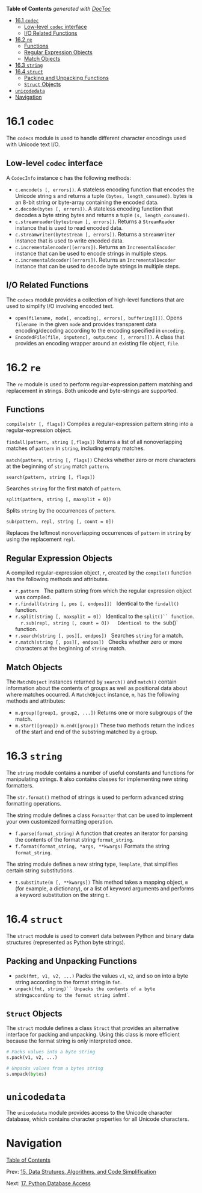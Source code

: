 <!-- START doctoc generated TOC please keep comment here to allow auto update -->
<!-- DON'T EDIT THIS SECTION, INSTEAD RE-RUN doctoc TO UPDATE -->
**Table of Contents**  *generated with [DocToc](https://github.com/thlorenz/doctoc)*

- [16.1 `codec`](#161-codec)
  - [Low-level `codec` interface](#low-level-codec-interface)
  - [I/O Related Functions](#io-related-functions)
- [16.2 `re`](#162-re)
  - [Functions](#functions)
  - [Regular Expression Objects](#regular-expression-objects)
  - [Match Objects](#match-objects)
- [16.3 `string`](#163-string)
- [16.4 `struct`](#164-struct)
  - [Packing and Unpacking Functions](#packing-and-unpacking-functions)
  - [`Struct` Objects](#struct-objects)
- [`unicodedata`](#unicodedata)
- [Navigation](#navigation)

<!-- END doctoc generated TOC please keep comment here to allow auto update -->

# 16.1 `codec`

The `codecs` module is used to handle different character encodings used with Unicode text I/O.

## Low-level `codec` interface

A `CodecInfo` instance c has the following methods:

- `c.encode(s [, errors])`. A stateless encoding function that encodes the Unicode string s and returns a tuple `(bytes, length_consumed)`. bytes is an 8-bit string or byte-array containing the encoded data.
- `c.decode(bytes [, errors])`. A stateless encoding function that decodes a byte string bytes and returns a tuple `(s, length_consumed)`.
- `c.streamreader(bytestream [, errors])`. Returns a `StreamReader` instance that is used to read encoded data.
- `c.streamwriter(bytestream [, errors])`. Returns a `StreamWriter` instance that is used to write encoded data.
- `c.incrementalencoder([errors])`. Returns an `IncrementalEncoder` instance that can be used to encode strings in multiple steps.
- `c.incrementaldecoder([errors])`. Returns an `IncrementalDecoder` instance that can be used to decode byte strings in multiple steps.

## I/O Related Functions

The `codecs` module provides a collection of high-level functions that are used to simplify I/O involving encoded text.

- `open(filename, mode[, encoding[, errors[, buffering]]])`. Opens `filename `in the given `mode` and provides transparent data encoding/decoding according to the encoding specified in `encoding`.
- `EncodedFile(file, inputenc[, outputenc [, errors]])`. A class that provides an encoding wrapper around an existing file object, `file`.


# 16.2 `re`

The `re` module is used to perform regular-expression pattern matching and replacement in strings. Both unicode and byte-strings are supported.

## Functions

`compile(str [, flags])`
Compiles a regular-expression pattern string into a regular-expression object.

`findall(pattern, string [,flags])`
Returns a list of all nonoverlapping matches of `pattern` in `string`, including empty matches.

`match(pattern, string [, flags])`
Checks whether zero or more characters at the beginning of `string` match `pattern`.

`search(pattern, string [, flags])`

Searches `string` for the first match of `pattern`.

`split(pattern, string [, maxsplit = 0])`

Splits `string` by the occurrences of `pattern`.

`sub(pattern, repl, string [, count = 0])`

Replaces the leftmost nonoverlapping occurrences of `pattern` in `string` by using the replacement `repl`.

## Regular Expression Objects

A compiled regular-expression object, `r`, created by the `compile()` function has the following methods and attributes.

- `r.pattern`   The pattern string from which the regular expression object was compiled.
- `r.findall(string [, pos [, endpos]])`   Identical to the `findall()` function.
- `r.split(string [, maxsplit = 0])`   Identical to the `split()`` function.   r.sub(repl, string [, count = 0])   Identical to the `sub()` function.
- `r.search(string [, pos][, endpos])`   Searches `string` for a match.
- `r.match(string [, pos][, endpos])`   Checks whether zero or more characters at the beginning of `string` match.

## Match Objects

The `MatchObject` instances returned by `search()` and `match()` contain information about the contents of groups as well as positional data about where matches occurred. A `MatchObject` instance, `m`, has the following methods and attributes:

- `m.group([group1, group2, ...])` Returns one or more subgroups of the match.
- `m.start([group]) m.end([group])` These two methods return the indices of the start and end of the substring matched by a group.


# 16.3 `string`

The `string` module contains a number of useful constants and functions for manipulating strings. It also contains classes for implementing new string formatters.

The `str.format()` method of strings is used to perform advanced string formatting operations.

The string module defines a class `Formatter` that can be used to implement your own customized formatting operation.

- `f.parse(format_string)` A function that creates an iterator for parsing the contents of the format string `format_string`.
- `f.format(format_string, *args, **kwargs)` Formats the string `format_string`.

The string module defines a new string type, `Template`, that simplifies certain string substitutions. 
- `t.substitute(m [, **kwargs])` This method takes a mapping object, `m` (for example, a dictionary), or a list of keyword arguments and performs a keyword substitution on the string `t`.


# 16.4 `struct`

The `struct` module is used to convert data between Python and binary data structures (represented as Python byte strings).

## Packing and Unpacking Functions

- `pack(fmt, v1, v2, ...)` Packs the values `v1`, `v2`, and so on into a byte string according to the format string in `fmt`.
- `unpack(fmt, string)`` Unpacks the contents of a byte `string` according to the format string in `fmt`.

## `Struct` Objects

The `struct` module defines a class `Struct` that provides an alternative interface for packing and unpacking. Using this class is more efficient because the format string is only interpreted once.

```python
# Packs values into a byte string
s.pack(v1, v2, ...)

# Unpacks values from a bytes string
s.unpack(bytes)
```

# `unicodedata`

The `unicodedata` module provides access to the Unicode character database, which contains character properties for all Unicode characters.


# Navigation

[Table of Contents](README.md)

Prev: [15. Data Strutures, Algorithms, and Code Simplification](15-data-structure-algorithms.md)

Next: [17. Python Database Access](17-python-database-access.md)


